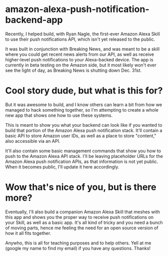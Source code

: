 # amazon-alexa-push-notification-backend-app

Recently, I helped build, with Ryan Nagle, the first-ever Amazon Alexa Skill to use their push notifications API, which isn't yet released to the public. 

It was built in conjunction with Breaking News, and was meant to be a skill where you could get recent news alerts from our API, as well as receive higher-level push notifications to your Alexa-backed device. The app is currently in beta testing on the Amazon side, but it most likely won't ever see the light of day, as Breaking News is shutting down Dec. 31st.

# Cool story dude, but what is this for?

But it was awesome to build, and I know others can learn a bit from how we managed to hack something together, so I'm attempting to create a whole new app that shows one how to use these systems.

This is meant to show you what your backend can look like if you wanted to build that portion of the Amazon Alexa push notification stack. It'll contain a basic API to store Amazon user IDs, as well as a place to store "content," also accessible via an API.

It'll also contain some basic management commands that show you how to push to the Amazon Alexa API stack. I'll be leaving placeholder URLs for the Amazon Alexa push notification APIs, as that information is not yet public. When it becomes public, I'll update it here accordingly.

# Wow that's nice of you, but is there more?

Eventually, I'll also build a companion Amazon Alexa Skill that meshes with this app and shows you the proper way to receive push notifications on your Skill, as well as a basic app. It's all kind of tricky and you need a bunch of moving parts, hence me feeling the need for an open source version of how it all fits together.

Anywho, this is all for teaching purposes and to help others. Yell at me (google my name to find my email) if you have any questions. Thanks!